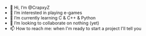 - 👋 Hi, I’m @CrapxyZ
- 👀 I’m interested in playing e-games
- 🌱 I’m currently learning C & C++ & Python
- 💞️ I’m looking to collaborate on nothing (yet)
- 📫 How to reach me: when I'm ready to start a project I'll tell you

<!---
CrapxyZ/CrapxyZ is a ✨ special ✨ repository because its `README.md` (this file) appears on your GitHub profile.
You can click the Preview link to take a look at your changes.
--->
